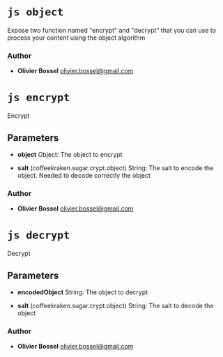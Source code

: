 

<!-- @namespace    sugar.js.crypt -->

# ```js object ```


Expose two function named "encrypt" and "decrypt" that you can use to process your content using the object algorithm



### Author
- **Olivier Bossel** <a href="mailto:olivier.bossel@gmail.com">olivier.bossel@gmail.com</a> 





# ```js encrypt ```


Encrypt

## Parameters

- **object**  Object: The object to encrypt

- **salt** (coffeekraken.sugar.crypt.object) String: The salt to encode the object. Needed to decode correctly the object




### Author
- **Olivier Bossel** <a href="mailto:olivier.bossel@gmail.com">olivier.bossel@gmail.com</a> 





# ```js decrypt ```


Decrypt

## Parameters

- **encodedObject**  String: The object to decrypt

- **salt** (coffeekraken.sugar.crypt.object) String: The salt to decode the object




### Author
- **Olivier Bossel** <a href="mailto:olivier.bossel@gmail.com">olivier.bossel@gmail.com</a> 

